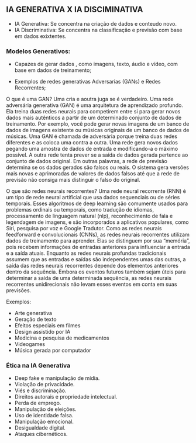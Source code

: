 ## IA GENERATIVA  X  IA DISCIMINATIVA

 * IA Generativa:
 Se concentra na criação de dados e conteudo novo.
 * IA Discriminativa:
 Se concentra na classificação e previsão com base em dados exixtentes.

 ### Modelos Generativos:
 * Capazes de gerar dados , como imagens, texto, áudio e vídeo, com base em dados de treinamento;

 * Exemplos de redes generativas Adversarias (GANs) e Redes Recorrentes;

 O que é uma GAN?
Uma cria e aoutra juga se é verdadeiro.
Uma rede adversária generativa (GAN) é uma arquitetura de aprendizado profundo. Ela treina duas redes neurais para competirem entre si para gerar novos dados mais autênticos a partir de um determinado conjunto de dados de treinamento. Por exemplo, você pode gerar novas imagens de um banco de dados de imagens existente ou músicas originais de um banco de dados de músicas. Uma GAN é chamada de adversária porque treina duas redes diferentes e as coloca uma contra a outra. Uma rede gera novos dados pegando uma amostra de dados de entrada e modificando-a o máximo possível. A outra rede tenta prever se a saída de dados gerada pertence ao conjunto de dados original. Em outras palavras, a rede de previsão determina se os dados gerados são falsos ou reais. O sistema gera versões mais novas e aprimoradas de valores de dados falsos até que a rede de previsão não consiga mais distinguir o falso do original.

O que são redes neurais recorrentes?
Uma rede neural recorrente (RNN) é um tipo de rede neural artificial que usa dados sequenciais ou de séries temporais. Esses algoritmos de deep learning são comumente usados para problemas ordinais ou temporais, como tradução de idiomas, processamento de linguagem natural (nlp), reconhecimento de fala e legendagem de imagens, e são incorporados a aplicativos populares, como Siri, pesquisa por voz e Google Tradutor. Como as redes neurais feedforward e convolucionais (CNNs), as redes neurais recorrentes utilizam dados de treinamento para aprender. Elas se distinguem por sua “memória”, pois recebem informações de entradas anteriores para influenciar a entrada e a saída atuais. Enquanto as redes neurais profundas tradicionais assumem que as entradas e saídas são independentes umas das outras, a saída das redes neurais recorrentes depende dos elementos anteriores dentro da sequência. Embora os eventos futuros também sejam úteis para determinar a saída de uma determinada sequência, as redes neurais recorrentes unidirecionais não levam esses eventos em conta em suas previsões.

 Exemplos:
 * Arte generativa
 * Geração de texto
 * Efeitos especiais em filmes
  * Design assistido por IA
  * Medicina e pesquisa de medicamentos
  * Videogames
  * Música gerada por computador

### Ética na IA  Generativa

* Deep fake e manipulação de mídia.
* Violação de privacidade.
* Viés e discriminação.
* Direitos autorais e propriedade intelectual.
* Perda de emprego.
* Manipulação de eleições.
* Uso de identidade falsa.
* Manipulação emocional.
* Desigualdade digital.
* Ataques cibernéticos.
